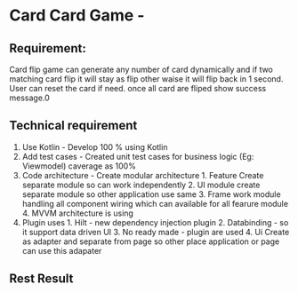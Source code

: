# Card Card Game -

## Requirement:
Card flip game can generate any number of card dynamically and if two matching card flip it will stay as flip other waise it will flip back in 1 second.
User can reset the card if need. once all card are fliped show success message.0

## Technical requirement
1. Use Kotlin  - Develop 100 % using Kotlin
2. Add test cases  - Created unit test cases for business logic (Eg: Viewmodel) caverage as 100%
3. Code architecture - Create modular architecture
               1. Feature Create separate module so can work independently
               2. UI module create separate module so other application use same
               3. Frame work module handling all component wiring which can available for all fearure module
               4. MVVM architecture is using
4. Plugin uses
        1. Hilt - new dependency injection plugin
        2. Databinding - so it support data driven UI
        3. No ready made - plugin are used
        4. Ui Create as adapter and separate from page so other place application or page can use this adapater

## Rest Result


